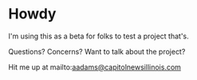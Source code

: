 # Howdy

I'm using this as a beta for folks to test a project that's. 

Questions? Concerns? Want to talk about the project? 

Hit me up at mailto:aadams@capitolnewsillinois.com

